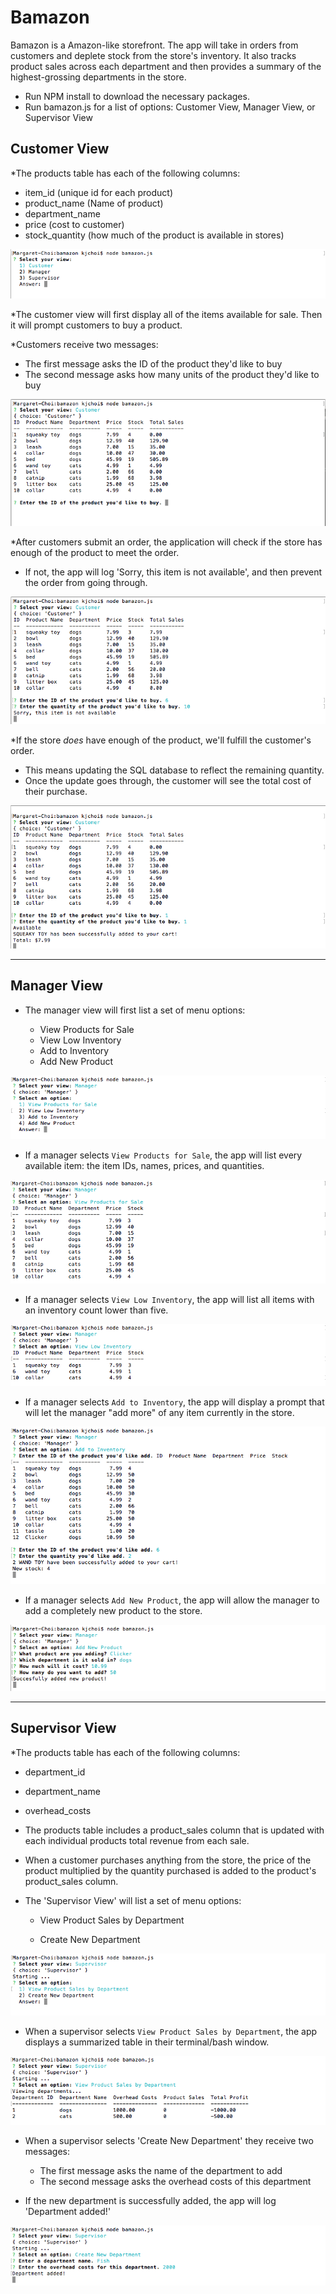 # Bamazon

Bamazon is a Amazon-like storefront. The app will take in orders from customers and deplete stock from the store's inventory. It also tracks product sales across each department and then provides a summary of the highest-grossing departments in the store.

* Run NPM install to download the necessary packages.
* Run bamazon.js for a list of options: Customer View, Manager View, or Supervisor View


## Customer View 

*The products table has each of the following columns:

   * item_id (unique id for each product)
   * product_name (Name of product)
   * department_name
   * price (cost to customer)
   * stock_quantity (how much of the product is available in stores)

![Products table](/images/cust_1.png)

*The customer view will first display all of the items available for sale. Then it will prompt customers to buy a product. 

*Customers receive two messages:

   * The first message asks the ID of the product they'd like to buy
   * The second message asks how many units of the product they'd like to buy

![Customer prompts](/images/cust_2.png)

*After customers submit an order, the application will check if the store has enough of the product to meet the order. 

   * If not, the app will log 'Sorry, this item is not available', and then prevent the order from going through.

![Customer stock](/images/cust_4.png)

*If the store _does_ have enough of the product, we'll fulfill the customer's order.
   * This means updating the SQL database to reflect the remaining quantity.
   * Once the update goes through, the customer will see the total cost of their purchase. 

![Customer cost](/images/cust_3.png)


- - -

## Manager View

* The manager view will first list a set of menu options:

    * View Products for Sale
    * View Low Inventory   
    * Add to Inventory
    * Add New Product

![Manager menu](/images/manager_1.png)

  * If a manager selects `View Products for Sale`, the app will list every available item: the item IDs, names, prices, and quantities.

![Manager view products](/images/manager_2.png)

  * If a manager selects `View Low Inventory`, the app will list all items with an inventory count lower than five.

![Manager view inventory](/images/manager_3.png)

  * If a manager selects `Add to Inventory`, the app will display a prompt that will let the manager "add more" of any item currently in the store.

![Manager add inventory](/images/manager_4.png)

  * If a manager selects `Add New Product`, the app will allow the manager to add a completely new product to the store.

![Manager add product](/images/manager_5.png)

- - -


## Supervisor View

*The products table has each of the following columns:

   * department_id
   * department_name
   * overhead_costs 

* The products table includes a product_sales column that is updated with each individual products total revenue from each sale.

* When a customer purchases anything from the store, the price of the product multiplied by the quantity purchased is added to the product's product_sales column.

* The 'Supervisor View' will list a set of menu options:

   * View Product Sales by Department
   
   * Create New Department

![Supervisor menu](/images/supervisor_1.png)

* When a supervisor selects `View Product Sales by Department`, the app displays a summarized table in their terminal/bash window.

![Supervisor sales](/images/supervisor_2.png)

* When a supervisor selects 'Create New Department' they receive two messages:

   * The first message asks the name of the department to add
   * The second message asks the overhead costs of this department

* If the new department is successfully added, the app will log 'Department added!'

![Supervisor new department](/images/supervisor_3.png)
